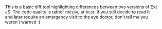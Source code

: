 This is a basic diff tool highlighting differences between two versions of Ext JS. The code quality is rather messy, at best. If you still decide to read it and later require an emergency visit to the eye doctor, don’t tell me you weren’t warned :)